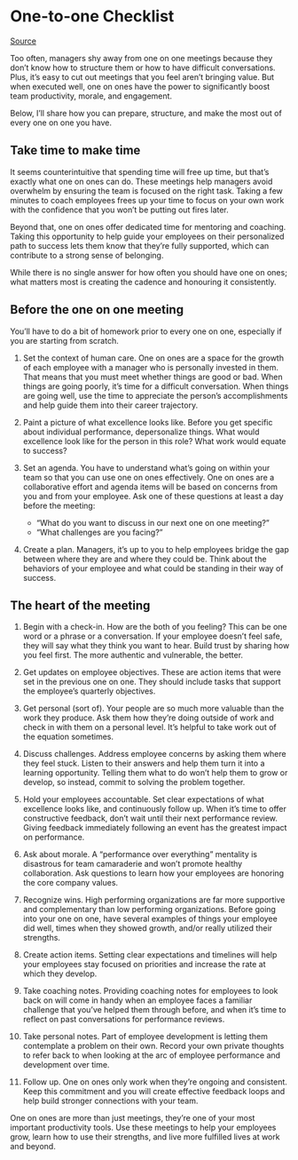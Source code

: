 # One-to-one Checklist

[Source](https://www.15five.com/blog/one-on-one-meeting-checklist/)

Too often, managers shy away from one on one meetings because they don’t know how to structure them or how to have difficult conversations. Plus, it’s easy to cut out meetings that you feel aren’t bringing value. But when executed well, one on ones have the power to significantly boost team productivity, morale, and engagement.

Below, I’ll share how you can prepare, structure, and make the most out of every one on one you have.

## Take time to make time

It seems counterintuitive that spending time will free up time, but that’s exactly what one on ones can do. These meetings help managers avoid overwhelm by ensuring the team is focused on the right task. Taking a few minutes to coach employees frees up your time to focus on your own work with the confidence that you won’t be putting out fires later.

Beyond that, one on ones offer dedicated time for mentoring and coaching. Taking this opportunity to help guide your employees on their personalized path to success lets them know that they’re fully supported, which can contribute to a strong sense of belonging.

While there is no single answer for how often you should have one on ones; what matters most is creating the cadence and honouring it consistently.

## Before the one on one meeting

You’ll have to do a bit of homework prior to every one on one, especially if you are starting from scratch.

1. Set the context of human care.  One on ones are a space for the growth of each employee with a manager who is personally invested in them. That means that you must meet whether things are good or bad. When things are going poorly, it’s time for a difficult conversation. When things are going well, use the time to appreciate the person’s accomplishments and help guide them into their career trajectory.

2. Paint a picture of what excellence looks like. Before you get specific about individual performance, depersonalize things. What would excellence look like for the person in this role? What work would equate to success?

3. Set an agenda. You have to understand what’s going on within your team so that you can use one on ones effectively. One on ones are a collaborative effort and agenda items will be based on concerns from you and from your employee. Ask one of these questions at least a day before the meeting:

   - “What do you want to discuss in our next one on one meeting?”
   - “What challenges are you facing?”

4. Create a plan. Managers, it’s up to you to help employees bridge the gap between where they are and where they could be. Think about the behaviors of your employee and what could be standing in their way of success.

## The heart of the meeting

1. Begin with a check-in. How are the both of you feeling? This can be one word or a phrase or a conversation. If your employee doesn’t feel safe, they will say what they think you want to hear. Build trust by sharing how you feel first. The more authentic and vulnerable, the better.

2. Get updates on employee objectives. These are action items that were set in the previous one on one. They should include tasks that support the employee’s quarterly objectives.

3. Get personal (sort of). Your people are so much more valuable than the work they produce. Ask them how they’re doing outside of work and check in with them on a personal level. It’s helpful to take work out of the equation sometimes.

4. Discuss challenges. Address employee concerns by asking them where they feel stuck. Listen to their answers and help them turn it into a learning opportunity. Telling them what to do won’t help them to grow or develop, so instead, commit to solving the problem together.

5. Hold your employees accountable. Set clear expectations of what excellence looks like, and continuously follow up. When it’s time to offer constructive feedback, don’t wait until their next performance review. Giving feedback immediately following an event has the greatest impact on performance.

6. Ask about morale. A “performance over everything” mentality is disastrous for team camaraderie and won’t promote healthy collaboration. Ask questions to learn how your employees are honoring the core company values.

7. Recognize wins. High performing organizations are far more supportive and complementary than low performing organizations. Before going into your one on one, have several examples of things your employee did well, times when they showed growth, and/or really utilized their strengths.

8. Create action items. Setting clear expectations and timelines will help your employees stay focused on priorities and increase the rate at which they develop.

9. Take coaching notes. Providing coaching notes for employees to look back on will come in handy when an employee faces a familiar challenge that you’ve helped them through before, and when it’s time to reflect on past conversations for performance reviews.

10. Take personal notes. Part of employee development is letting them contemplate a problem on their own. Record your own private thoughts to refer back to when looking at the arc of employee performance and development over time.

11. Follow up. One on ones only work when they’re ongoing and consistent. Keep this commitment and you will create effective feedback loops and help build stronger connections with your team.

One on ones are more than just meetings, they’re one of your most important productivity tools. Use these meetings to help your employees grow, learn how to use their strengths, and live more fulfilled lives at work and beyond.

